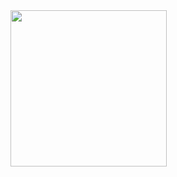 <img src="https://github.com/prince-buha/pr_2_1_application_1/assets/150029430/ad096e81-b97c-4eae-9a13-7e235b741d87" width="250">
